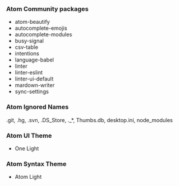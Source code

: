 ### Atom Community packages
- atom-beautify
- autocomplete-emojis
- autocomplete-modules
- busy-signal
- csv-table
- intentions
- language-babel
- linter
- linter-eslint
- linter-ui-default
- mardown-writer
- sync-settings

### Atom Ignored Names
.git, .hg, .svn, .DS_Store, ._*, Thumbs.db, desktop.ini, node_modules

### Atom UI Theme
- One Light
### Atom Syntax Theme
- Atom Light
